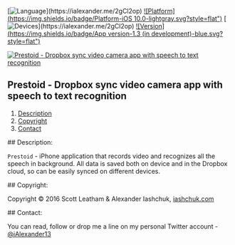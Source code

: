 [![Language](https://img.shields.io/badge/Swift-3.0-orange.svg?style=flat")](https://ialexander.me/2gCl2op)
[![Platform](https://img.shields.io/badge/Platform-iOS 10.0-lightgray.svg?style=flat")](https://ialexander.me/2gCl2op)
[![Devices](https://img.shields.io/badge/Devices-iPhone-DAA522.svg?style=flat")](https://ialexander.me/2gCl2op)
[![Version](https://img.shields.io/badge/App version-1.3 (in development)-blue.svg?style=flat")](https://ialexander.me/2gCl2op)

[![Prestoid - Dropbox sync video camera app with speech to text recognition](https://raw.githubusercontent.com/iAlexander/Prestoid/master/Header.jpg)](https://ialexander.me/2gCl2op)

## Prestoid - Dropbox sync video camera app with speech to text recognition
1. [Description](#description)
2. [Copyright](#copyright)
3. [Contact](#contact)

##<a name="description"> Description: </a>

```Prestoid``` - iPhone application that records video and recognizes all the speech in background. All data is saved both on device and in the Dropbox cloud, so can be easily synced on different devices.

##<a name="copyright"> Copyright: </a>

Copyright © 2016 Scott Leatham & Alexander Iashchuk, <a href="https://iashchuk.com">iashchuk.com</a>

##<a name="contact"> Contact: </a>

You can read, follow or drop me a line on my personal Twitter account - [@iAlexander13](https://twitter.com/iAlexander13)
